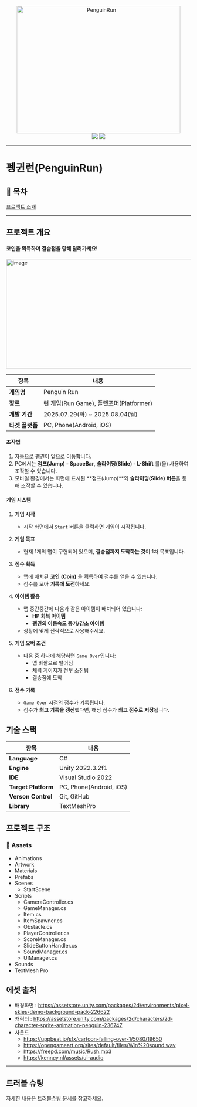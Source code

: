 <div align="center">
  <img width="446" height="347" alt="PenguinRun" src="https://github.com/user-attachments/assets/89d621e0-60ed-4fad-8774-43916ebfe530" />
</div>
<div align="center">
<img src="https://img.shields.io/badge/Unity-222324?style=flat&logo=unity&logoColor=white"/>
<img src="https://img.shields.io/badge/-C%23-663399?logo=Csharp&style=flat&logoColor=white"/>
</div>

---

# 펭귄런(PenguinRun)

## 📖 목차
[프로젝트 소개](#프로젝트-소개)


---
    
## 프로젝트 개요

#### 코인을 획득하며 결슴점을 향해 달려가세요!
<img width="537" height="299" alt="image" src="https://github.com/user-attachments/assets/535c896e-a757-4af9-b148-698c58062a1f" />

| 항목            | 내용                                   |
|-----------------|--------------------------------------|
| **게임명**       | Penguin Run                          |
| **장르**         | 런 게임(Run Game), 플랫포머(Platformer) |
| **개발 기간**    | 2025.07.29(화) ~ 2025.08.04(월)       |
| **타겟 플랫폼**  | PC, Phone(Android, iOS)              |

#### 조작법
1) 자동으로 펭귄이 앞으로 이동합니다.
2) PC에서는 **점프(Jump) - SpaceBar**, **슬라이딩(Slide) - L-Shift** 를(을) 사용하여 조작할 수 있습니다.
3) 모바일 환경에서는 화면에 표시된 **점프(Jump)**와 **슬라이딩(Slide) 버튼**을 통해 조작할 수 있습니다.

#### 게임 시스템
1. **게임 시작**
   - 시작 화면에서 `Start` 버튼을 클릭하면 게임이 시작됩니다.

2. **게임 목표**
   - 현재 1개의 맵이 구현되어 있으며, **결승점까지 도착하는 것**이 1차 목표입니다.

3. **점수 획득**
   - 맵에 배치된 **코인** **(Coin)** 을 획득하여 점수를 얻을 수 있습니다.
   - 점수를 모아 **기록에 도전**하세요.

4. **아이템 활용**
   - 맵 중간중간에 다음과 같은 아이템이 배치되어 있습니다:
     - **HP 회복 아이템**
     - **펭귄의 이동속도 증가/감소 아이템**
   - 상황에 맞게 전략적으로 사용해주세요.

5. **게임 오버 조건**
   - 다음 중 하나에 해당하면 `Game Over`입니다:
     - 맵 바깥으로 떨어짐
     - 체력 게이지가 전부 소진됨
     - 결승점에 도착

6. **점수 기록**
   - `Game Over` 시점의 점수가 기록됩니다.
   - 점수가 **최고 기록을 갱신**했다면, 해당 점수가 **최고 점수로 저장**됩니다.


## 기술 스택
| 항목            | 내용                                   |
|-----------------|--------------------------------------|
| **Language**    | C#                                   |
| **Engine**      | Unity 2022.3.2f1                     |
| **IDE**         | Visual Studio 2022                   |
| **Target Platform**  | PC, Phone(Android, iOS)              |
| **Verson Control**  | Git, GitHub              |
| **Library**  | TextMeshPro              |

## 프로젝트 구조

### 📁 Assets
- Animations
- Artwork
- Materials
- Prefabs
- Scenes
  - StartScene
- Scripts
  - CameraController.cs
  - GameManager.cs
  - Item.cs
  - ItemSpawner.cs
  - Obstacle.cs
  - PlayerController.cs
  - ScoreManager.cs
  - SlideButtonHandler.cs
  - SoundManager.cs
  - UIManager.cs
- Sounds
- TextMesh Pro

## 에셋 출처
- 배경화면 : https://assetstore.unity.com/packages/2d/environments/pixel-skies-demo-background-pack-226622
- 캐릭터 : https://assetstore.unity.com/packages/2d/characters/2d-character-sprite-animation-penguin-236747
- 사운드
  - https://uppbeat.io/sfx/cartoon-falling-over-1/5080/19650
  - https://opengameart.org/sites/default/files/Win%20sound.wav
  - https://freepd.com/music/Rush.mp3
  - https://kenney.nl/assets/ui-audio
 
---

## 트러블 슈팅
자세한 내용은 [트러블슈팅 문서](Troubleshooting.md)를 참고하세요.
